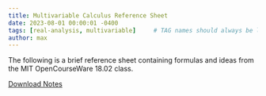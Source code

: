```yaml
---
title: Multivariable Calculus Reference Sheet
date: 2023-08-01 00:00:01 -0400
tags: [real-analysis, multivariable]     # TAG names should always be lowercase
author: max
---
```

The following is a brief reference sheet containing formulas and ideas from the MIT OpenCourseWare 18.02 class.

[Download Notes](/downloads/Multivariable%20Calculus.pdf)